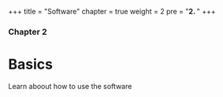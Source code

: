 +++
title = "Software"
chapter = true
weight = 2
pre = "<b>2. </b>"
+++

### Chapter 2

# Basics

Learn aboout how to use the software
